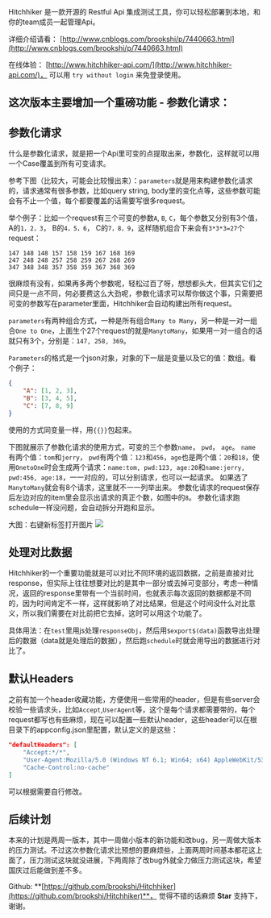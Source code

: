 Hitchhiker 是一款开源的 Restful Api 集成测试工具，你可以轻松部署到本地，和你的team成员一起管理Api。

详细介绍请看： [http://www.cnblogs.com/brookshi/p/7440663.html](http://www.cnblogs.com/brookshi/p/7440663.html)

在线体验： [http://www.hitchhiker-api.com/](http://www.hitchhiker-api.com/)， 可以用 `try without login` 来免登录使用。

## 这次版本主要增加一个重磅功能 - 参数化请求：

## 参数化请求
什么是参数化请求，就是把一个Api里可变的点提取出来，参数化，这样就可以用一个Case覆盖到所有可变请求。

参考下图（比较大，可能会比较慢出来）：`parameters`就是用来构建参数化请求的，请求通常有很多参数，比如query string, body里的变化点等，这些参数可能会有不止一个值，每个都要覆盖的话需要写很多request。

举个例子：比如一个request有三个可变的参数`A`, `B`, `C`，每个参数又分别有3个值，A的`1，2，3`， B的`4，5，6`， C的`7，8，9`，这样随机组合下来会有`3*3*3=27`个request：
```
147 148 148 157 158 159 167 168 169
247 248 248 257 258 259 267 268 269
347 348 348 357 358 359 367 368 369
```
很麻烦有没有，如果再多两个参数呢，轻松过百了呀，想想都头大，但其实它们之间只是一点不同，何必要费这么大劲呢，参数化请求可以帮你做这个事，只需要把可变的参数写在parameter里面，Hitchhiker会自动构建出所有request。

`parameters`有两种组合方式，一种是所有组合`Many to Many`，另一种是一对一组合`One to One`，上面生个27个request的就是`ManytoMany`，如果用一对一组合的话就只有3个，分别是：`147, 258, 369`。

`Parameters`的格式是一个json对象，对象的下一层是变量以及它的值：数组。看个例子：
``` json
{
    "A": [1, 2, 3],
    "B": [3, 4, 5], 
    "C": [7, 8, 9]
}
```
使用的方式同变量一样，用`{{}}`包起来。

下图就展示了参数化请求的使用方式，可变的三个参数`name`， `pwd`， `age`。
`name`有两个值：`tom`和`jerry`， `pwd`有两个值：`123`和`456`，`age`也是两个值：`20`和`18`，使用`OnetoOne`时会生成两个请求：`name:tom, pwd:123, age:20`和`name:jerry, pwd:456, age:18`，一一对应的，可以分别请求，也可以一起请求。
如果选了`ManytoMany`就会有8个请求，这里就不一一列举出来。
参数化请求的request保存后左边对应的item里会显示出请求的真正个数，如图中的`8`。
参数化请求跑schedule一样没问题，会自动拆分开跑和显示。

大图：右键新标签打开图片
![](https://raw.githubusercontent.com/brookshi/images/master/Hitchhiker/parameters.gif)

## 处理对比数据
Hitchhiker的一个重要功能就是可以对比不同环境的返回数据，之前是直接对比response，但实际上往往想要对比的是其中一部分或去掉可变部分，考虑一种情况，返回的response里带有一个当前时间，也就表示每次返回的数据都是不同的，因为时间肯定不一样，这样就影响了对比结果，但是这个时间没什么对比意义，所以我们需要在对比前把它去掉，这时可以用这个功能了。

具体用法：在`test`里用js处理`responseObj`，然后用`$export$(data)`函数导出处理后的数据（data就是处理后的数据），然后跑`schedule`时就会用导出的数据进行对比了。

## 默认Headers
之前有加一个header收藏功能，方便使用一些常用的header，但是有些server会校验一些请求头，比如`Accept`,`UserAgent`等，这个是每个请求都需要带的，每个request都写也有些麻烦，现在可以配置一些默认header，这些header可以在根目录下的appconfig.json里配置，默认定义的是这些：
``` json
"defaultHeaders": [
    "Accept:*/*",
    "User-Agent:Mozilla/5.0 (Windows NT 6.1; Win64; x64) AppleWebKit/537.36 (KHTML, like Gecko) Chrome/60.0.3112.113 Safari/537.36",
    "Cache-Control:no-cache"
]
```
可以根据需要自行修改。

## 后续计划
本来的计划是两周一版本，其中一周做小版本的新功能和改bug，另一周做大版本的压力测试。不过这次参数化请求比预想的要麻烦些，上面两周时间基本都花这上面了，压力测试这块就没进展，下两周除了改bug外就全力做压力测试这块，希望国庆过后能做到差不多。

Github: **[https://github.com/brookshi/Hitchhiker](https://github.com/brookshi/Hitchhiker)**， 觉得不错的话麻烦 **Star** 支持下，谢谢。